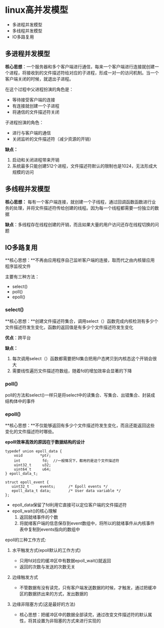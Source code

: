 # linux高并发模型
- 多进程并发模型
- 多线程并发模型
-  IO多路复用
##  多进程并发模型
**核心思想**：一个服务器和多个客户端进行通信，每来一个客户端进行连接就创建一个进程，将接收到的文件描述符给对应的子进程，形成一对一的访问机制。当一个客户端关闭的时候，就退出子进程。

在这个过程中父进程扮演的角色是：

- 等待接受客户端的连接
- 有连接就创建一个子进程
- 将通信的文件描述符关闭

子进程扮演的角色：

- 进行与客户端的通信
- 关闭监听的文件描述符（减少资源的开销）

**缺点：**
1. 启动和关闭进程带来开销
2. 系统最多只能创建512个进程，文件描述符默认的限制也是1024，无法形成大规模的访问

##  多线程并发模型
**核心思想：**
每有一个客户端连接，就创建一个子线程，通过回调函数函数进行业务的处理，并将文件描述符传给创建的线程。因为每一个线程都需要一份独立的数据

**缺点**：多线程存在线程创建的开销，而且如果大量的用户访问还存在线程切换的问题
##  IO多路复用
**核心思想：**不再由应用程序自己监听客户端的连接，取而代之由内核替应用程序监视文件

主要有三种方法：
- select()
- poll()
- epoll()
### select()
**核心思想：**创建文件描述符集合，调用select（）函数完成内核检测有多少个文件描述符发生变化，函数的返回值是有多少个文件描述符发生变化

**优点**：跨平台

**缺点：**
1. 每次调用select（）函数都需要把fd集合把用户态拷贝到内核态这个开销会很大
2. 需要线性遍历文件描述符数组，随着fd的增加效率会显著的下降

### poll()
poll的方法和select()一样只是将select中的读集合、写集合、出错集合、封装成结构体中的事件
### epoll()
**核心思想：**不仅能够返回有多少个文件描述符发生变化，而且还能返回这些变化的文件描述符时哪些。

**epolll效率高效的原因在于数据结构的设计**
```
typedef union epoll_data {
    void        *ptr;
    int          fd;  //一般情况下，都用的是这个文件描述符
    uint32_t     u32;
    uint64_t     u64;
} epoll_data_t;

struct epoll_event {
   uint32_t     events;      /* Epoll events */
   epoll_data_t data;        /* User data variable */
};
```
* epoll_data保留了fd利用它直接可以定位客户端的文件描述符
* epoll_wait()的核心理解
    1. 返回就绪事件的个数
    2. 将就绪客户端的信息保存到event数组中，将所以的就绪事件从内核事件表中复制到events指向的数组中

epoll的三种工作方式:
1. 水平触发方式(epoll默认的工作方式)
    - 只用fd对应的缓冲区中有数据epoll_wait()就返回
    - 返回的次数与发送的次数无关

2. 边缘触发方式
    
    - 不管数据有没有读完，只有客户端发送数据的时候，才触发，通过把缓冲区的数据挤出来的方式，发出数据的
3. 边缘非阻塞方式(这是最好的方法)

    - 核心思想：把缓冲区中的数据全部读完，通过改变文件描述符的默认属性，将其设置为非阻塞的方式来进行实现的
